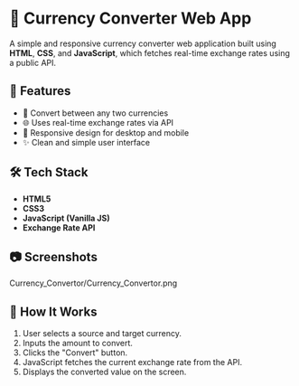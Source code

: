 # 💱 Currency Converter Web App

A simple and responsive currency converter web application built using **HTML**, **CSS**, and **JavaScript**, which fetches real-time exchange rates using a public API.

## 🚀 Features

- 🔄 Convert between any two currencies
- 🌐 Uses real-time exchange rates via API
- 📱 Responsive design for desktop and mobile
- ✨ Clean and simple user interface

## 🛠️ Tech Stack

- **HTML5**
- **CSS3**
- **JavaScript (Vanilla JS)**
- **Exchange Rate API** 

## 📷 Screenshots

 Currency_Convertor/Currency_Convertor.png

## 🔧 How It Works

1. User selects a source and target currency.
2. Inputs the amount to convert.
3. Clicks the "Convert" button.
4. JavaScript fetches the current exchange rate from the API.
5. Displays the converted value on the screen.


